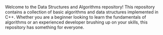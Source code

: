 Welcome to the Data Structures and Algorithms repository! This repository contains a collection of basic algorithms and data structures implemented in C++. Whether you are a beginner looking to learn the fundamentals of algorithms or an experienced developer brushing up on your skills, this repository has something for everyone.
